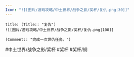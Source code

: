```yaml
---
Icon: "![[图片/游戏攻略/中土世界/战争之影/奖杯/复仇.png|30]]"
---
```

```ad-common-bronze-trophy
title: (Title:: "复仇")
![[图片/游戏攻略/中土世界/战争之影/奖杯/复仇.png|100]]

(Comment:: "完成一次世仇任务。")
```

#中土世界/战争之影/奖杯 #奖杯 #奖杯/铜

